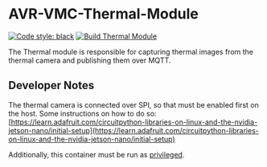 # AVR-VMC-Thermal-Module

[![Code style: black](https://img.shields.io/badge/code%20style-black-000000.svg)](https://github.com/psf/black)
[![Build Thermal Module](https://github.com/bellflight/AVR-VMC-Thermal-Module/actions/workflows/build.yml/badge.svg)](https://github.com/bellflight/AVR-VMC-Thermal-Module/actions/workflows/build.yml)

The Thermal module is responsible for capturing thermal images from the thermal
camera and publishing them over MQTT.

## Developer Notes

The thermal camera is connected over SPI, so that must be enabled first on the host.
Some instructions on how to do so:
[https://learn.adafruit.com/circuitpython-libraries-on-linux-and-the-nvidia-jetson-nano/initial-setup](https://learn.adafruit.com/circuitpython-libraries-on-linux-and-the-nvidia-jetson-nano/initial-setup)

Additionally, this container must be run as
[privileged](https://docs.docker.com/engine/reference/run/#runtime-privilege-and-linux-capabilities).